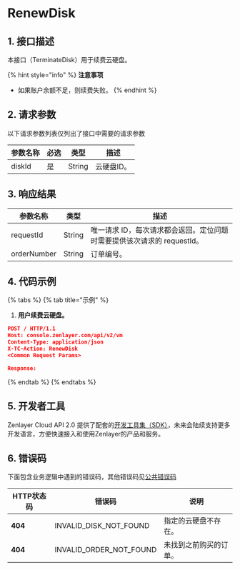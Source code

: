 # RenewDisk

## 1. 接口描述

本接口（TerminateDisk）用于续费云硬盘。

{% hint style="info" %}
**注意事项**

* 如果账户余额不足，则续费失败。
{% endhint %}

## 2. 请求参数

以下请求参数列表仅列出了接口中需要的请求参数

| 参数名称   | 必选 | 类型     | 描述     |
| ------ | -- | ------ | ------ |
| diskId | 是  | String | 云硬盘ID。 |

## 3. 响应结果

| 参数名称        | 类型     | 描述                                         |
| ----------- | ------ | ------------------------------------------ |
| requestId   | String | 唯一请求 ID，每次请求都会返回。定位问题时需要提供该次请求的 requestId。 |
| orderNumber | String | 订单编号。                                      |

## 4. 代码示例

{% tabs %}
{% tab title="示例" %}
1. **用户续费云硬盘。**

```json
POST / HTTP/1.1
Host: console.zenlayer.com/api/v2/vm
Content-Type: application/json
X-TC-Action: RenewDisk
<Common Request Params>

Response:

```
{% endtab %}
{% endtabs %}

## 5. 开发者工具

Zenlayer Cloud API 2.0 提供了配套的[开发工具集（SDK）](../../api-introduction/sdk/)，未来会陆续支持更多开发语言，方便快速接入和使用Zenlayer的产品和服务。



## 6. 错误码

下面包含业务逻辑中遇到的错误码，其他错误码见[公共错误码](../../api-introduction/instruction/commonerrorcode.md)

| HTTP状态码 | 错误码                        | 说明          |
| ------- | -------------------------- | ----------- |
| **404** | INVALID\_DISK\_NOT\_FOUND  | 指定的云硬盘不存在。  |
| **404** | INVALID\_ORDER\_NOT\_FOUND | 未找到之前购买的订单。 |
